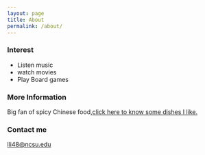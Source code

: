 ```yaml
---
layout: page
title: About
permalink: /about/
---
```



### Interest
*   Listen music
*   watch movies
*   Play Board games

### More Information

Big fan of spicy Chinese food,[click here to know some dishes I like.](https://www.cnn.com/travel/article/china-food-spiciest-dishes/index.html)

### Contact me

[lli48@ncsu.edu](mailto:lli48@ncsu.edu)
